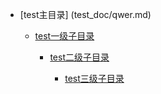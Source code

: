 - [test主目录] (test_doc/qwer.md)

  - [test一级子目录](test_doc/qwer.md)

    - [test二级子目录](test_doc/qwer.md)

      - [test三级子目录](test_doc/qwer.md)
